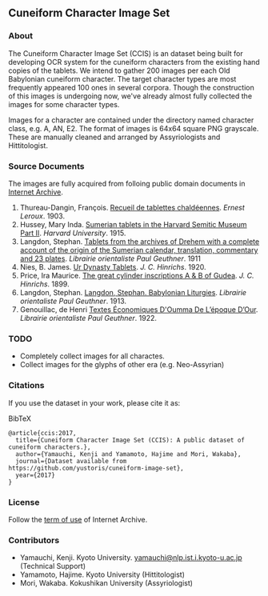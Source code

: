 ## Cuneiform Character Image Set

### About

The Cuneiform Character Image Set (CCIS) is an dataset being built for developing OCR system for the cuneiform characters from the existing hand copies of the tablets.
We intend to gather 200 images per each Old Babylonian cuneiform character. The target character types are most frequently appeared 100 ones in several corpora.
Though the construction of this images is undergoing now, we've already almost fully collected the images for some character types.

Images for a character are contained under the directory named character class, e.g. A, AN, E2.
The format of images is 64x64 square PNG grayscale. These are manually cleaned and arranged by Assyriologists and Hittitologist.

### Source Documents

The images are fully acquired from folloing public domain documents in [Internet Archive](https://archive.org).

1. Thureau-Dangin, François. [Recueil de tablettes chaldéennes](https://archive.org/details/recueildetablett00thuruoft). *Ernest Leroux*. 1903.
2. Hussey, Mary Inda. [Sumerian tablets in the Harvard Semitic Museum Part II](https://archive.org/details/sumeriantabletsi02huss). *Harvard University*. 1915.
3. Langdon, Stephan. [Tablets from the archives of Drehem with a complete account of the origin of the Sumerian calendar, translation, commentary and 23 plates](https://archive.org/details/tabletsfromarchi00languoft). *Librairie orientaliste Paul Geuthner*. 1911
4. Nies, B. James. [Ur Dynasty Tablets](https://archive.org/details/urdynastytablets00niesuoft). *J. C. Hinrichs*. 1920.
5. Price, Ira Maurice. [The great cylinder inscriptions A & B of Gudea](https://archive.org/details/greatcylinderins01pricuoft). *J. C. Hinrichs*. 1899.
6. Langdon, Stephan. [Langdon, Stephan. Babylonian Liturgies](https://archive.org/details/babylonianliturg00langrich). *Librairie orientaliste Paul Geuthner*. 1913.
7. Genouillac, de Henri [Textes Économiques D'Oumma De L’époque D’Our](https://archive.org/details/textesconomiqu00genouoft). *Librairie orientaliste Paul Geuthner*. 1922.

### TODO

* Completely collect images for all charactes.
* Collect images for the glyphs of other era (e.g. Neo-Assyrian)

### Citations
If you use the  dataset in your work, please cite it as:

BibTeX
```
@article{ccis:2017,
  title={Cuneiform Character Image Set (CCIS): A public dataset of cuneiform characters.},
  author={Yamauchi, Kenji and Yamamoto, Hajime and Mori, Wakaba},
  journal={Dataset available from https://github.com/yustoris/cuneiform-image-set},
  year={2017}
}
```

### License

Follow the [term of use](https://archive.org/about/terms.php) of Internet Archive.

### Contributors

* Yamauchi, Kenji. Kyoto University. yamauchi@nlp.ist.i.kyoto-u.ac.jp (Technical Support)
* Yamamoto, Hajime. Kyoto University (Hittitologist)
* Mori, Wakaba.  Kokushikan University (Assyriologist)
